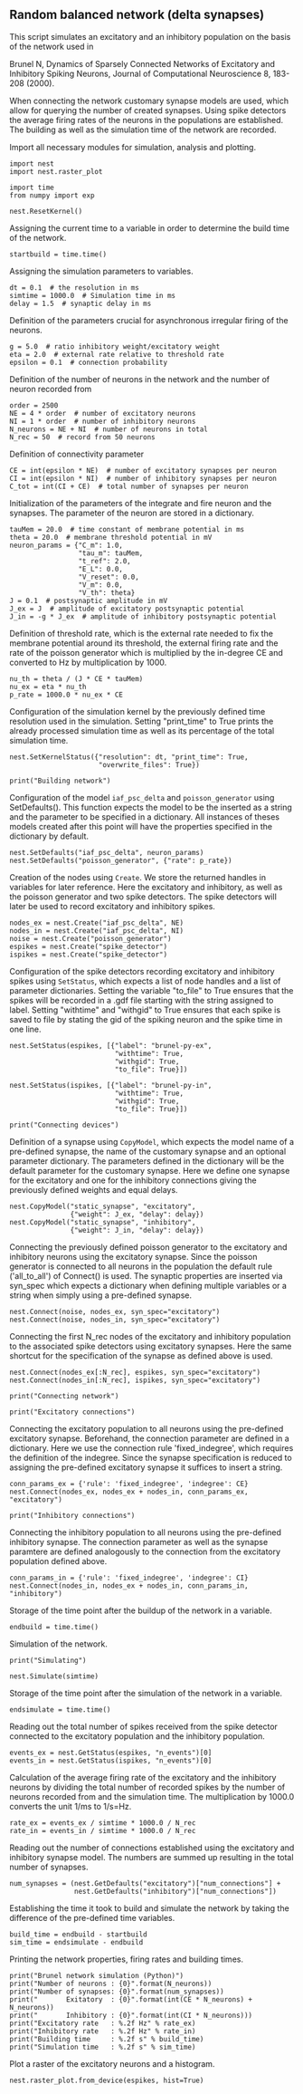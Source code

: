 

    
    
Random balanced network (delta synapses)
----------------------------------------

This script simulates an excitatory and an inhibitory population on
the basis of the network used in

Brunel N, Dynamics of Sparsely Connected Networks of Excitatory and
Inhibitory Spiking Neurons, Journal of Computational Neuroscience 8,
183-208 (2000).

When connecting the network customary synapse models are used, which
allow for querying the number of created synapses. Using spike
detectors the average firing rates of the neurons in the populations
are established. The building as well as the simulation time of the
network are recorded.

    
Import all necessary modules for simulation, analysis and plotting.

    
    import nest
    import nest.raster_plot
    
    import time
    from numpy import exp
    
    nest.ResetKernel()
    
Assigning the current time to a variable in order to determine the
build time of the network.

    
    startbuild = time.time()
    
Assigning the simulation parameters to variables.

    
    dt = 0.1  # the resolution in ms
    simtime = 1000.0  # Simulation time in ms
    delay = 1.5  # synaptic delay in ms
    
Definition of the parameters crucial for asynchronous irregular firing
of the neurons.

    
    g = 5.0  # ratio inhibitory weight/excitatory weight
    eta = 2.0  # external rate relative to threshold rate
    epsilon = 0.1  # connection probability
    
Definition of the number of neurons in the network and the number of
neuron recorded from

    
    order = 2500
    NE = 4 * order  # number of excitatory neurons
    NI = 1 * order  # number of inhibitory neurons
    N_neurons = NE + NI  # number of neurons in total
    N_rec = 50  # record from 50 neurons
    
Definition of connectivity parameter

    
    CE = int(epsilon * NE)  # number of excitatory synapses per neuron
    CI = int(epsilon * NI)  # number of inhibitory synapses per neuron
    C_tot = int(CI + CE)  # total number of synapses per neuron
    
Initialization of the parameters of the integrate and fire neuron and
the synapses. The parameter of the neuron are stored in a dictionary.

    
    tauMem = 20.0  # time constant of membrane potential in ms
    theta = 20.0  # membrane threshold potential in mV
    neuron_params = {"C_m": 1.0,
                     "tau_m": tauMem,
                     "t_ref": 2.0,
                     "E_L": 0.0,
                     "V_reset": 0.0,
                     "V_m": 0.0,
                     "V_th": theta}
    J = 0.1  # postsynaptic amplitude in mV
    J_ex = J  # amplitude of excitatory postsynaptic potential
    J_in = -g * J_ex  # amplitude of inhibitory postsynaptic potential
    
Definition of threshold rate, which is the external rate needed to fix
the membrane potential around its threshold, the external firing rate
and the rate of the poisson generator which is multiplied by the
in-degree CE and converted to Hz by multiplication by 1000.

    
    nu_th = theta / (J * CE * tauMem)
    nu_ex = eta * nu_th
    p_rate = 1000.0 * nu_ex * CE
    
Configuration of the simulation kernel by the previously defined time
resolution used in the simulation. Setting "print_time" to True prints
the already processed simulation time as well as its percentage of the
total simulation time.

    
    nest.SetKernelStatus({"resolution": dt, "print_time": True,
                          "overwrite_files": True})
    
    print("Building network")
    
Configuration of the model `iaf_psc_delta` and `poisson_generator`
using SetDefaults(). This function expects the model to be the
inserted as a string and the parameter to be specified in a
dictionary. All instances of theses models created after this point
will have the properties specified in the dictionary by default.

    
    nest.SetDefaults("iaf_psc_delta", neuron_params)
    nest.SetDefaults("poisson_generator", {"rate": p_rate})
    
Creation of the nodes using `Create`. We store the returned handles in
variables for later reference. Here the excitatory and inhibitory, as
well as the poisson generator and two spike detectors. The spike
detectors will later be used to record excitatory and inhibitory
spikes.

    
    nodes_ex = nest.Create("iaf_psc_delta", NE)
    nodes_in = nest.Create("iaf_psc_delta", NI)
    noise = nest.Create("poisson_generator")
    espikes = nest.Create("spike_detector")
    ispikes = nest.Create("spike_detector")
    
Configuration of the spike detectors recording excitatory and
inhibitory spikes using `SetStatus`, which expects a list of node
handles and a list of parameter dictionaries. Setting the variable
"to_file" to True ensures that the spikes will be recorded in a .gdf
file starting with the string assigned to label. Setting "withtime"
and "withgid" to True ensures that each spike is saved to file by
stating the gid of the spiking neuron and the spike time in one line.

    
    nest.SetStatus(espikes, [{"label": "brunel-py-ex",
                              "withtime": True,
                              "withgid": True,
                              "to_file": True}])
    
    nest.SetStatus(ispikes, [{"label": "brunel-py-in",
                              "withtime": True,
                              "withgid": True,
                              "to_file": True}])
    
    print("Connecting devices")
    
Definition of a synapse using `CopyModel`, which expects the model
name of a pre-defined synapse, the name of the customary synapse and
an optional parameter dictionary. The parameters defined in the
dictionary will be the default parameter for the customary
synapse. Here we define one synapse for the excitatory and one for the
inhibitory connections giving the previously defined weights and equal
delays.

    
    nest.CopyModel("static_synapse", "excitatory",
                   {"weight": J_ex, "delay": delay})
    nest.CopyModel("static_synapse", "inhibitory",
                   {"weight": J_in, "delay": delay})
    
Connecting the previously defined poisson generator to the excitatory
and inhibitory neurons using the excitatory synapse. Since the poisson
generator is connected to all neurons in the population the default
rule ('all_to_all') of Connect() is used. The synaptic properties are
inserted via syn_spec which expects a dictionary when defining
multiple variables or a string when simply using a pre-defined
synapse.

    
    nest.Connect(noise, nodes_ex, syn_spec="excitatory")
    nest.Connect(noise, nodes_in, syn_spec="excitatory")
    
Connecting the first N_rec nodes of the excitatory and inhibitory
population to the associated spike detectors using excitatory
synapses. Here the same shortcut for the specification of the synapse
as defined above is used.

    
    nest.Connect(nodes_ex[:N_rec], espikes, syn_spec="excitatory")
    nest.Connect(nodes_in[:N_rec], ispikes, syn_spec="excitatory")
    
    print("Connecting network")
    
    print("Excitatory connections")
    
Connecting the excitatory population to all neurons using the
pre-defined excitatory synapse. Beforehand, the connection parameter
are defined in a dictionary. Here we use the connection rule
'fixed_indegree', which requires the definition of the indegree. Since
the synapse specification is reduced to assigning the pre-defined
excitatory synapse it suffices to insert a string.

    
    conn_params_ex = {'rule': 'fixed_indegree', 'indegree': CE}
    nest.Connect(nodes_ex, nodes_ex + nodes_in, conn_params_ex, "excitatory")
    
    print("Inhibitory connections")
    
Connecting the inhibitory population to all neurons using the
pre-defined inhibitory synapse. The connection parameter as well as
the synapse paramtere are defined analogously to the connection from
the excitatory population defined above.

    
    conn_params_in = {'rule': 'fixed_indegree', 'indegree': CI}
    nest.Connect(nodes_in, nodes_ex + nodes_in, conn_params_in, "inhibitory")
    
Storage of the time point after the buildup of the network in a
variable.

    
    endbuild = time.time()
    
Simulation of the network.

    
    print("Simulating")
    
    nest.Simulate(simtime)
    
Storage of the time point after the simulation of the network in a
variable.

    
    endsimulate = time.time()
    
Reading out the total number of spikes received from the spike
detector connected to the excitatory population and the inhibitory
population.

    
    events_ex = nest.GetStatus(espikes, "n_events")[0]
    events_in = nest.GetStatus(ispikes, "n_events")[0]
    
Calculation of the average firing rate of the excitatory and the
inhibitory neurons by dividing the total number of recorded spikes by
the number of neurons recorded from and the simulation time. The
multiplication by 1000.0 converts the unit 1/ms to 1/s=Hz.

    
    rate_ex = events_ex / simtime * 1000.0 / N_rec
    rate_in = events_in / simtime * 1000.0 / N_rec
    
Reading out the number of connections established using the excitatory
and inhibitory synapse model. The numbers are summed up resulting in
the total number of synapses.

    
    num_synapses = (nest.GetDefaults("excitatory")["num_connections"] +
                    nest.GetDefaults("inhibitory")["num_connections"])
    
Establishing the time it took to build and simulate the network by
taking the difference of the pre-defined time variables.

    
    build_time = endbuild - startbuild
    sim_time = endsimulate - endbuild
    
Printing the network properties, firing rates and building times.

    
    print("Brunel network simulation (Python)")
    print("Number of neurons : {0}".format(N_neurons))
    print("Number of synapses: {0}".format(num_synapses))
    print("       Exitatory  : {0}".format(int(CE * N_neurons) + N_neurons))
    print("       Inhibitory : {0}".format(int(CI * N_neurons)))
    print("Excitatory rate   : %.2f Hz" % rate_ex)
    print("Inhibitory rate   : %.2f Hz" % rate_in)
    print("Building time     : %.2f s" % build_time)
    print("Simulation time   : %.2f s" % sim_time)
    
Plot a raster of the excitatory neurons and a histogram.

    
    nest.raster_plot.from_device(espikes, hist=True)
    
    



